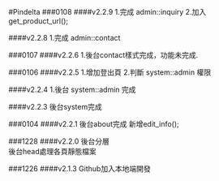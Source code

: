 #Pindelta 
###0108
####v2.2.9
1.完成 admin::inquiry
2.加入 get_product_url();

####v2.2.8
1.完成 admin::contact 

###0107
####v2.2.6
1.後台contact樣式完成，功能未完成.

###0106
####v2.2.5
1.增加登出頁
2.判斷 system::admin 權限

####v2.2.4
1.後台 system::admin 完成

####v2.2.3
後台system完成

###0104
####v2.2.1
後台about完成
新增edit_info();

###1228
####v2.2.0
後台分層<br>
後台head處理各頁靜態檔案

###1226
####v2.1.3
Github加入本地端開發

